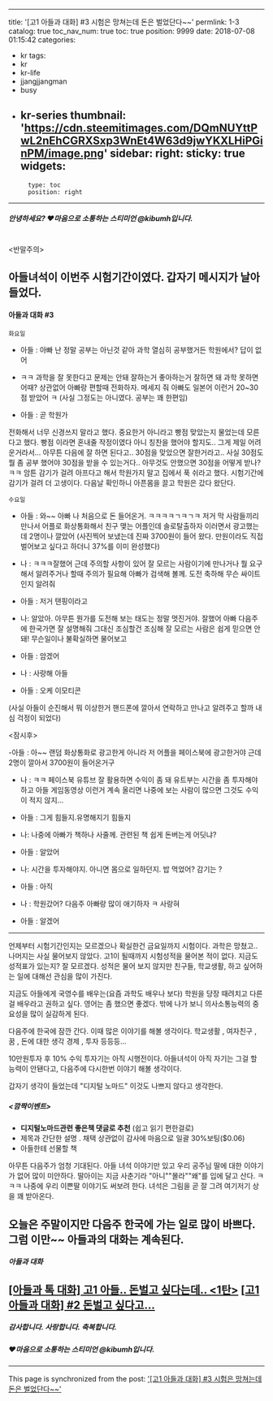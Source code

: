 
---
title: '[고1 아들과 대화] #3 시험은 망쳐는데 돈은 벌었단다~~'
permlink: 1-3
catalog: true
toc_nav_num: true
toc: true
position: 9999
date: 2018-07-08 01:15:42
categories:
- kr
tags:
- kr
- kr-life
- jjangjjangman
- busy
- kr-series
thumbnail: 'https://cdn.steemitimages.com/DQmNUYttPwL2nEhCGRXSxp3WnEt4W63d9jwYKXLHiPGinPM/image.png'
sidebar:
    right:
        sticky: true
widgets:
    -
        type: toc
        position: right
---


##### 안녕하세요? ♥마음으로 소통하는 스티미언 @kibumh입니다.
<br>
<반말주의>

아들녀석이 이번주 시험기간이였다.
갑자기 메시지가 날아 들었다.
---
#### 아들과 대화 #3
`화요일`
- 아들 : 아빠 난 정말 공부는 아닌것 같아
과학 열심히 공부했거든 학원에서?
답이 없어 

- ㅋㅋ 과학을 잘 못한다고 문제는 안돼
잘하는거 좋아하는거 잘하면 돼
과학 못하면 어때? 상관없어
아빠랑 편할때 전화하자. 메세지 줘
아빠도 일본어 이런거 20~30점 받았어 ㅋ
(사실 그정도는 아니였다. 공부는 꽤 한편임)

- 아들 :  곧 학원가

전화해서 너무 신경쓰지 말라고 했다. 중요한거 아니라고
빵점 맞았는지 물었는데 모른다고 했다. 빵점 이라면  혼내줄 작정이였다
아니 칭찬을 했어야 할지도.. 그게 제일 어려운거라서...
아무튼 다음에 잘 하면 된다고.. 30점을 맞았으면 잘한거라고..
사실 30점도 뭘 좀 공부 했어야 30점을 받을 수 있는거다..
아무것도 안했으면 30점을 어떻게 받나? ㅋㅋ
암튼 감기가 걸려 아프다고 해서 학원가지 말고 집에서
푹 쉬라고 했다. 시험기간에 감기가 걸려 더 고생이다.
다음날 확인하니 아픈몸을 끌고 학원은 갔다 왔단다.

`수요일`
- 아들 : 와~~ 아빠 나 처음으로 돈 들어온거.
ㅋㅋㅋㅋㄱㅋㄱㅋ 저거 막 사람들끼리 만나서 어플로
화상통화해서 친구 맺는 어플인데 
솔로탈출하자 이러면서 광고했는데 2명이나 깔았어
(사진찍어 보냈는데 진짜 3700원이 들어 왔다.
만원이라도  직접 벌어보고 싶다고 하더니 37%를 이미 완성했다)

- 나 : ㅋㅋㅋ잘했어
근데 주의할 사항이 있어 
잘 모르는 사람이기에 만나거나 뭘 요구해서 알려주거나
할때 주의가 필요해
아빠가 검색해 볼께. 도전 축하해
무슨 싸이트인지 알려줘

- 아들 : 저거 탠핑이라고

- 나: 알았아. 아무튼 뭔가를 도전해 보는 태도는
정말 멋진거야. 잘했어
아빠 다음주에 한국가면 잘 설명해줘
그대신 조심할건 조심해
잘 모르는 사람은 쉽게 믿으면 안돼!
무슨일이나  불확실하면 물어보고

- 아들 : 암겠어

- 나 : 사랑해 아들

- 아들 : 오케 이모티콘

(사실 아들이 순진해서 뭐 이상한거 핸드폰에 깔아서
연락하고 만나고 알려주고 할까 내심 걱정이 되었다)

<잠시후>

-아들 :  아~~ 랜덤 화상통화로 광고한게 아니라
저 어플을 페이스북에 광고한거야 근데 2명이 깔아서 
3700원이 들어온거구

- 나 : ㅋㅋ
페이스북 유튜브 잘 활용하면 수익이 좀 돼
유트부는 시간을 좀 투자해야 하고
아들 게임동영상 이런거 계속 올리면 나중에 보는 사람이
많으면 그것도 수익이 적지 않지...

- 아들 :  그게 힘들지.유명해지기 힘들지

- 나: 나중에 아빠가 책하나 사줄께. 관련된 책
쉽게 돈버는게 어딧냐?

- 아들 : 알았어

- 나: 시간을 투자해야지. 아니면 몸으로 일하던지.
밥 먹었어? 감기는 ?
 
- 아들 : 아직

- 나 :  학원갔어? 다음주 아빠랑 많이 애기하자 ㅋ 사랑혀

- 아들 :  알겠어

---

언제부터 시험기간인지는 모르겠으나
확실한건 금요일까지 시험이다. 
과학은 망쳤고.. 나머지는 사실 물어보지 않았다.
고1이 될때까지 시험성적을 물어본 적이 없다. 
지금도 성적표가 있는지? 잘 모르겠다. 
성적은 물어 보지 않지만 친구들, 학교생활,
하고 싶어하는 일에 대해선 관심을 많이 가진다.

지금도 아들에게 국영수를 배우는(요즘 과학도 배우나 보다)
학원을 당장 때려치고 다른걸 배우라고 권하고 싶다.
영어는 좀 했으면 좋겠다. 밖에 나가 보니 의사소통능력의
중요성을 많이 실감하게 된다. 

다음주에 한국에 잠깐 간다. 
이때 많은 이야기를 해볼 생각이다. 
학교생활 , 여자친구 , 꿈 , 돈에 대한 생각
경제 , 투자 등등등...

10만원투자 후 10% 수익 투자기는 아직 시행전이다.
아들녀석이 아직 자기는 그걸 할 능력이 안됀다고,
다음주에 다시한번 이야기 해볼 생각이다.

갑자기 생각이 들었는데 "디지털 노마드" 이것도
나쁘지 않다고 생각한다.
##### <깜짝이벤트>  
 - **디지털노마드관련  좋은책 댓글로 추천**
(쉽고 읽기 편한걸로)
 - 제목과 간단한 설명 . 
   채택 상관없이 감사에 마음으로 일괄 30%보팅($0.06)
- 아들한테 선물할 책

아무튼 다음주가 엄청 기대된다.
아들 녀석 이야기만 있고 우리 공주님
딸에 대한 이야기가 없어 많이 미얀하다.
딸아이는 지금 사춘기라 "아니""몰라""왜"를
입에 달고 산다. ㅋㅋㅋ
나중에 우리 이쁜딸 이야기도 써보려 한다.
녀석은 그림을 곧 잘 그려 여기저기 상을 꽤 받아온다.

오늘은 주말이지만 다음주 한국에 가는 일로 많이 바쁘다.
그럼 이만~~ 아들과의 대화는 계속된다.
---
##### 아들과 대화
[[아들과 톡 대화] 고1 아들.. 돈벌고 싶다는데.. <1탄>](https://steemit.com/kr-gazua/@kibumh/1-1)
[[고1 아들과 대화] #2 돈벌고 싶다고...](https://steemit.com/kr/@kibumh/1-2)
---

##### 감사합니다. 사랑합니다. 축복합니다.
##### ♥마음으로 소통하는 스티미언 @kibumh입니다.
   

- - -

This page is synchronized from the post: ['[고1 아들과 대화] #3 시험은 망쳐는데 돈은 벌었단다~~'](https://steemit.com/@kibumh/1-3)
